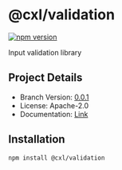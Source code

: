 # @cxl/validation 
	
[![npm version](https://badge.fury.io/js/%40cxl%2Fvalidation.svg)](https://badge.fury.io/js/%40cxl%2Fvalidation)

Input validation library

## Project Details

-   Branch Version: [0.0.1](https://npmjs.com/package/@cxl/validation/v/0.0.1)
-   License: Apache-2.0
-   Documentation: [Link](undefined)

## Installation

	npm install @cxl/validation

